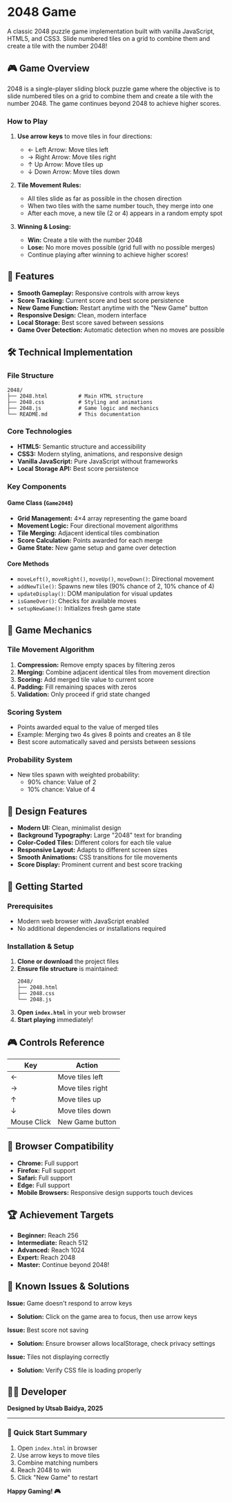 # 2048 Game

A classic 2048 puzzle game implementation built with vanilla JavaScript, HTML5, and CSS3. Slide numbered tiles on a grid to combine them and create a tile with the number 2048!

## 🎮 Game Overview

2048 is a single-player sliding block puzzle game where the objective is to slide numbered tiles on a grid to combine them and create a tile with the number 2048. The game continues beyond 2048 to achieve higher scores.

### How to Play

1. **Use arrow keys** to move tiles in four directions:
   - ← Left Arrow: Move tiles left
   - → Right Arrow: Move tiles right  
   - ↑ Up Arrow: Move tiles up
   - ↓ Down Arrow: Move tiles down

2. **Tile Movement Rules:**
   - All tiles slide as far as possible in the chosen direction
   - When two tiles with the same number touch, they merge into one
   - After each move, a new tile (2 or 4) appears in a random empty spot

3. **Winning & Losing:**
   - **Win:** Create a tile with the number 2048
   - **Lose:** No more moves possible (grid full with no possible merges)
   - Continue playing after winning to achieve higher scores!

## 🚀 Features

- **Smooth Gameplay:** Responsive controls with arrow keys
- **Score Tracking:** Current score and best score persistence
- **New Game Function:** Restart anytime with the "New Game" button
- **Responsive Design:** Clean, modern interface
- **Local Storage:** Best score saved between sessions
- **Game Over Detection:** Automatic detection when no moves are possible

## 🛠️ Technical Implementation

### File Structure
```
2048/
├── 2048.html          # Main HTML structure
├── 2048.css           # Styling and animations
├── 2048.js            # Game logic and mechanics
└── README.md          # This documentation
```

### Core Technologies
- **HTML5:** Semantic structure and accessibility
- **CSS3:** Modern styling, animations, and responsive design
- **Vanilla JavaScript:** Pure JavaScript without frameworks
- **Local Storage API:** Best score persistence

### Key Components

#### Game Class (`Game2048`)
- **Grid Management:** 4×4 array representing the game board
- **Movement Logic:** Four directional movement algorithms
- **Tile Merging:** Adjacent identical tiles combination
- **Score Calculation:** Points awarded for each merge
- **Game State:** New game setup and game over detection

#### Core Methods
- `moveLeft()`, `moveRight()`, `moveUp()`, `moveDown()`: Directional movement
- `addNewTile()`: Spawns new tiles (90% chance of 2, 10% chance of 4)
- `updateDisplay()`: DOM manipulation for visual updates
- `isGameOver()`: Checks for available moves
- `setupNewGame()`: Initializes fresh game state

## 🎯 Game Mechanics

### Tile Movement Algorithm
1. **Compression:** Remove empty spaces by filtering zeros
2. **Merging:** Combine adjacent identical tiles from movement direction
3. **Scoring:** Add merged tile value to current score
4. **Padding:** Fill remaining spaces with zeros
5. **Validation:** Only proceed if grid state changed

### Scoring System
- Points awarded equal to the value of merged tiles
- Example: Merging two 4s gives 8 points and creates an 8 tile
- Best score automatically saved and persists between sessions

### Probability System
- New tiles spawn with weighted probability:
  - 90% chance: Value of 2
  - 10% chance: Value of 4

## 🎨 Design Features

- **Modern UI:** Clean, minimalist design
- **Background Typography:** Large "2048" text for branding
- **Color-Coded Tiles:** Different colors for each tile value
- **Responsive Layout:** Adapts to different screen sizes
- **Smooth Animations:** CSS transitions for tile movements
- **Score Display:** Prominent current and best score tracking

## 🚀 Getting Started

### Prerequisites
- Modern web browser with JavaScript enabled
- No additional dependencies or installations required

### Installation & Setup
1. **Clone or download** the project files
2. **Ensure file structure** is maintained:
   ```
   2048/
   ├── 2048.html
   ├── 2048.css
   └── 2048.js
   ```
3. **Open `index.html`** in your web browser
4. **Start playing** immediately!

## 🎮 Controls Reference

| Key | Action |
|-----|--------|
| ← | Move tiles left |
| → | Move tiles right |
| ↑ | Move tiles up |
| ↓ | Move tiles down |
| Mouse Click | New Game button |

## 📱 Browser Compatibility

- **Chrome:** Full support
- **Firefox:** Full support  
- **Safari:** Full support
- **Edge:** Full support
- **Mobile Browsers:** Responsive design supports touch devices

## 🏆 Achievement Targets

- **Beginner:** Reach 256
- **Intermediate:** Reach 512  
- **Advanced:** Reach 1024
- **Expert:** Reach 2048
- **Master:** Continue beyond 2048!

## 🐛 Known Issues & Solutions

**Issue:** Game doesn't respond to arrow keys
- **Solution:** Click on the game area to focus, then use arrow keys

**Issue:** Best score not saving
- **Solution:** Ensure browser allows localStorage, check privacy settings

**Issue:** Tiles not displaying correctly
- **Solution:** Verify CSS file is loading properly

## 👨‍💻 Developer

**Designed by Utsab Baidya, 2025**

---

### 🎯 Quick Start Summary

1. Open `index.html` in browser
2. Use arrow keys to move tiles
3. Combine matching numbers
4. Reach 2048 to win
5. Click "New Game" to restart

**Happy Gaming! 🎮**